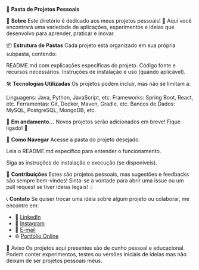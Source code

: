 📂 **Pasta de Projetos Pessoais**

🎯 **Sobre**
Este diretório é dedicado aos meus projetos pessoais! 🚀 Aqui você encontrará uma variedade de aplicações, experimentos e ideias que desenvolvo para aprender, praticar e inovar.

📦 **Estrutura de Pastas**
Cada projeto está organizado em sua própria subpasta, contendo:

README.md com explicações específicas do projeto.
Código fonte e recursos necessários.
Instruções de instalação e uso (quando aplicável).

🛠️ **Tecnologias Utilizadas**
Os projetos podem incluir, mas não se limitam a:

Linguagens: Java, Python, JavaScript, etc.
Frameworks: Spring Boot, React, etc.
Ferramentas: Git, Docker, Maven, Gradle, etc.
Bancos de Dados: MySQL, PostgreSQL, MongoDB, etc.

🚧 **Em andamento...**
Novos projetos serão adicionados em breve! Fique ligado! 🎉

📜 **Como Navegar**
Acesse a pasta do projeto desejado.

Leia o README.md específico para entender o funcionamento.

Siga as instruções de instalação e execução (se disponíveis).

🤝 **Contribuições**
Estes são projetos pessoais, mas sugestões e feedbacks são sempre bem-vindos! Sinta-se à vontade para abrir uma issue ou um pull request se tiver ideias legais! 💡

📞 **Contato**
Se quiser trocar uma ideia sobre algum projeto ou colaborar, me encontre em:

- 💼 [LinkedIn](https://www.linkedin.com/in/guilherme-gomes-824880279/)  
- 📸 [Instagram](https://www.instagram.com/gui_gomes_18/)  
- 📧 [E-mail](mailto:gui.gomes@sempreceub.com)
- 🌐 [Portfólio Online](https://github.com/guigomes2001)

📢 Aviso
Os projetos aqui presentes são de cunho pessoal e educacional. Podem conter experimentos, testes ou versões iniciais de ideias mas não deixam de ser projetos pessoais meus.
